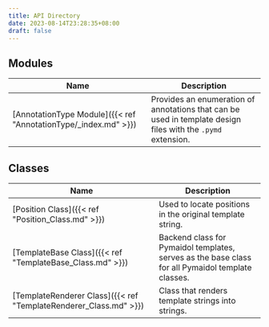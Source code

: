 ```yaml
---
title: API Directory
date: 2023-08-14T23:28:35+08:00
draft: false
---
```


## Modules

Name | Description
--- | ---
[AnnotationType Module]({{< ref "AnnotationType/_index.md" >}}) | Provides an enumeration of annotations that can be used in template design files with the `.pymd` extension.

## Classes

Name | Description
--- | ---
[Position Class]({{< ref "Position_Class.md" >}}) | Used to locate positions in the original template string.
[TemplateBase Class]({{< ref "TemplateBase_Class.md" >}}) | Backend class for Pymaidol templates, serves as the base class for all Pymaidol template classes.
[TemplateRenderer Class]({{< ref "TemplateRenderer_Class.md" >}}) | Class that renders template strings into strings.
